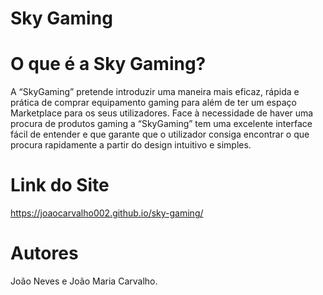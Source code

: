 # Sky Gaming

# O que é a Sky Gaming?
A “SkyGaming” pretende introduzir uma maneira mais eficaz, rápida e prática de comprar equipamento gaming para além de ter um espaço Marketplace para os seus utilizadores.
Face à necessidade de haver uma procura de produtos gaming a “SkyGaming” tem uma excelente interface fácil de entender e que garante que o utilizador consiga encontrar o que procura rapidamente a partir do design intuitivo e simples.

# Link do Site
https://joaocarvalho002.github.io/sky-gaming/

# Autores
João Neves e João Maria Carvalho.
